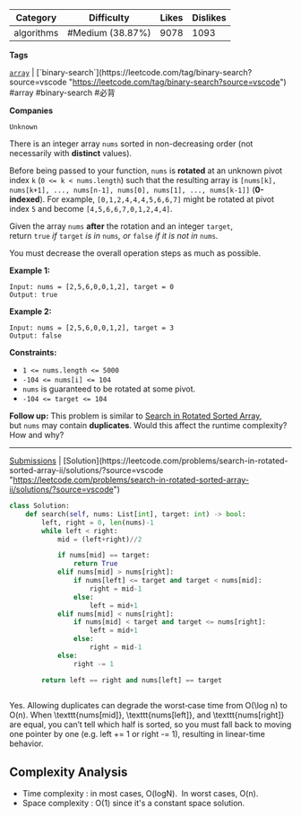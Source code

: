 | Category   | Difficulty       | Likes | Dislikes |
| ---------- | ---------------- | ----- | -------- |
| algorithms | #Medium (38.87%) | 9078  | 1093     |

**Tags**

[`array`](https://leetcode.com/tag/array?source=vscode "https://leetcode.com/tag/array?source=vscode") | [`binary-search`](https://leetcode.com/tag/binary-search?source=vscode "https://leetcode.com/tag/binary-search?source=vscode") #array  #binary-search #必背 

**Companies**

`Unknown`

There is an integer array `nums` sorted in non-decreasing order (not necessarily with **distinct** values).

Before being passed to your function, `nums` is **rotated** at an unknown pivot index `k` (`0 <= k < nums.length`) such that the resulting array is `[nums[k], nums[k+1], ..., nums[n-1], nums[0], nums[1], ..., nums[k-1]]` (**0-indexed**). For example, `[0,1,2,4,4,4,5,6,6,7]` might be rotated at pivot index `5` and become `[4,5,6,6,7,0,1,2,4,4]`.

Given the array `nums` **after** the rotation and an integer `target`, return `true` _if_ `target` _is in_ `nums`_, or_ `false` _if it is not in_ `nums`_._

You must decrease the overall operation steps as much as possible.

**Example 1:**

```
Input: nums = [2,5,6,0,0,1,2], target = 0
Output: true
```

**Example 2:**

```
Input: nums = [2,5,6,0,0,1,2], target = 3
Output: false
```

**Constraints:**

- `1 <= nums.length <= 5000`
- `-104 <= nums[i] <= 104`
- `nums` is guaranteed to be rotated at some pivot.
- `-104 <= target <= 104`

**Follow up:** This problem is similar to [Search in Rotated Sorted Array](vscode-webview://14g5922ct0pjralh8rihvbn2al4utlrfs0shbsqk2vvc6bvl0r4o/problems/search-in-rotated-sorted-array/description/ "/problems/search-in-rotated-sorted-array/description/"), but `nums` may contain **duplicates**. Would this affect the runtime complexity? How and why?

---

[Submissions](https://leetcode.com/problems/search-in-rotated-sorted-array-ii/submissions/?source=vscode "https://leetcode.com/problems/search-in-rotated-sorted-array-ii/submissions/?source=vscode") | [Solution](https://leetcode.com/problems/search-in-rotated-sorted-array-ii/solutions/?source=vscode "https://leetcode.com/problems/search-in-rotated-sorted-array-ii/solutions/?source=vscode")

```python
class Solution:
    def search(self, nums: List[int], target: int) -> bool:
        left, right = 0, len(nums)-1
        while left < right:
            mid = (left+right)//2

            if nums[mid] == target:
                return True
            elif nums[mid] > nums[right]:
                if nums[left] <= target and target < nums[mid]:
                    right = mid-1
                else:
                    left = mid+1
            elif nums[mid] < nums[right]:
                if nums[mid] < target and target <= nums[right]:
                    left = mid+1
                else:
                    right = mid-1
            else:
                right -= 1

        return left == right and nums[left] == target
    
```

Yes. Allowing duplicates can degrade the worst‐case time from O(\log n) to O(n). When \texttt{nums[mid]}, \texttt{nums[left]}, and \texttt{nums[right]} are equal, you can’t tell which half is sorted, so you must fall back to moving one pointer by one (e.g. left += 1 or right -= 1), resulting in linear-time behavior.

## Complexity Analysis

- Time complexity : in most cases, O(logN).  In worst cases, O(n).
- Space complexity : O(1) since it's a constant space solution.
